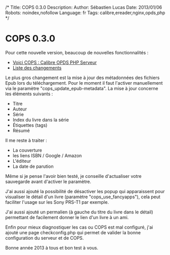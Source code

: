 /*
Title: COPS 0.3.0
Description: 
Author: Sébastien Lucas
Date: 2013/01/06
Robots: noindex,nofollow
Language: fr
Tags: calibre,ereader,nginx,opds,php
*/
# COPS 0.3.0

Pour cette nouvelle version, beaucoup de nouvelles fonctionnalités :
* [Voici COPS : Calibre OPDS PHP Serveur](/fr/oss/calibre-opds-php-server)
* [Liste des changements](/fr/oss/calibre-opds-php-server-changelog)

Le plus gros changement est la mise à jour des métadonnées des fichiers Epub lors du téléchargement. Pour le moment il faut l'activer manuellement via le paramètre "cops_update_epub-metadata". La mise à jour concerne les éléments suivants :
* Titre
* Auteur
* Série
* Index du livre dans la série
* Étiquettes (tags)
* Résumé

Il me reste à traiter :
* La couverture
* les liens ISBN / Google / Amazon
* L'éditeur
* La date de parution

Même si je pense l'avoir bien testé, je conseille d'actualiser votre sauvegarde avant d'activer le paramètre.

J'ai aussi ajouté la possibilité de désactiver les popup qui apparaissent pour visualiser le détail d'un livre (paramètre "cops_use_fancyapps"), cela peut faciliter l'usage sur les Sony PRS-T1 par exemple.

J'ai aussi ajouté un permalien (à gauche du titre du livre dans le détail) permettant de facilement donner le lien d'un livre à un ami.

Enfin pour mieux diagnostiquer les cas ou COPS est mal configuré, j'ai ajouté une page checkconfig.php qui permet de valider la bonne configuration du serveur et de COPS.

Bonne année 2013 à tous et bon test à vous.
